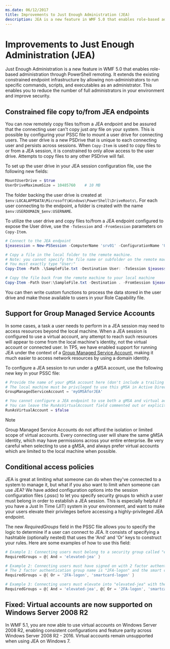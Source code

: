 ```yaml
---
ms.date: 06/12/2017
title: Improvements to Just Enough Administration (JEA)
description: JEA is a new feature in WMF 5.0 that enables role-based administration through PowerShell remoting. It extends the existing constrained endpoint infrastructure by allowing non-administrators to run specific commands, scripts, and executables as an administrator.
---
```

# Improvements to Just Enough Administration (JEA)

Just Enough Administration is a new feature in WMF 5.0 that enables role-based administration
through PowerShell remoting. It extends the existing constrained endpoint infrastructure by allowing
non-administrators to run specific commands, scripts, and executables as an administrator. This
enables you to reduce the number of full administrators in your environment and improve security.

## Constrained file copy to/from JEA endpoints

You can now remotely copy files to/from a JEA endpoint and be assured that the connecting user can't
copy just *any* file on your system. This is possible by configuring your PSSC file to mount a user
drive for connecting users. The user drive is a new PSDrive that is unique to each connecting user
and persists across sessions. When `Copy-Item` is used to copy files to or from a JEA session, it is
constrained to only allow access to the user drive. Attempts to copy files to any other PSDrive will
fail.

To set up the user drive in your JEA session configuration file, use the following new fields:

```powershell
MountUserDrive = $true
UserDriveMaximumSize = 10485760    # 10 MB
```

The folder backing the user drive is created at
`$env:LOCALAPPDATA\Microsoft\Windows\PowerShell\DriveRoots\`. For each user connecting to the
endpoint, a folder is created with the name `$env:USERDOMAIN_$env:USERNAME`.

To utilize the user drive and copy files to/from a JEA endpoint configured to expose the User
drive, use the `-ToSession` and `-FromSession` parameters on `Copy-Item`.

```powershell
# Connect to the JEA endpoint
$jeasession = New-PSSession -ComputerName 'srv01' -ConfigurationName 'UserDemo'

# Copy a file in the local folder to the remote machine.
# Note: you cannot specify the file name or subfolder on the remote machine.
# You must exactly type "User:"
Copy-Item -Path .\SampleFile.txt -Destination User: -ToSession $jeasession

# Copy the file back from the remote machine to your local machine
Copy-Item -Path User:\SampleFile.txt -Destination . -FromSession $jeasession
```

You can then write custom functions to process the data stored in the user drive and make those
available to users in your Role Capability file.

## Support for Group Managed Service Accounts

In some cases, a task a user needs to perform in a JEA session may need to access resources beyond
the local machine. When a JEA session is configured to use a virtual account, any attempt to reach
such resources will appear to come from the local machine's identity, not the virtual account or
connected user. In TP5, we have enabled support for running JEA under the context of a
[Group Managed Service Account](/previous-versions/windows/it-pro/windows-server-2012-R2-and-2012/jj128431\(v=ws.11\)),
making it much easier to access network resources by using a domain identity.

To configure a JEA session to run under a gMSA account, use the following new key in your PSSC file:

```powershell
# Provide the name of your gMSA account here (don't include a trailing $)
# The local machine must be privileged to use this gMSA in Active Directory
GroupManagedServiceAccount = 'myGMSAforJEA'

# You cannot configure a JEA endpoint to use both a gMSA and virtual account
# You can leave the RunAsVirtualAccount field commented out or explicitly set it to false
RunAsVirtualAccount = $false
```

> [!NOTE]
> Group Managed Service Accounts do not afford the isolation or limited scope of virtual accounts.
> Every connecting user will share the same gMSA identity, which may have permissions across your
> entire enterprise. Be very careful when selecting to use a gMSA, and always prefer virtual
> accounts which are limited to the local machine when possible.

## Conditional access policies

JEA is great at limiting what someone can do when they've connected to a system to manage it, but
what if you also want to limit *when* someone can use JEA? We have added configuration options into
the session configuration files (.pssc) to let you specify security groups to which a user must
belong in order to establish a JEA session. This is especially helpful if you have a Just In Time
(JIT) system in your environment, and want to make your users elevate their privileges before
accessing a highly-privileged JEA endpoint.

The new *RequiredGroups* field in the PSSC file allows you to specify the logic to determine if a
user can connect to JEA. It consists of specifying a hashtable (optionally nested) that uses the
'And' and 'Or' keys to construct your rules. Here are some examples of how to use this field:

```powershell
# Example 1: Connecting users must belong to a security group called "elevated-jea"
RequiredGroups = @{ And = 'elevated-jea' }

# Example 2: Connecting users must have signed on with 2 factor authentication or a smart card
# The 2 factor authentication group name is "2FA-logon" and the smart card group name is "smartcard-logon"
RequiredGroups = @{ Or = '2FA-logon', 'smartcard-logon' }

# Example 3: Connecting users must elevate into "elevated-jea" with their JIT system and have logged on with 2FA or a smart card
RequiredGroups = @{ And = 'elevated-jea', @{ Or = '2FA-logon', 'smartcard-logon' }}
```

## Fixed: Virtual accounts are now supported on Windows Server 2008 R2

In WMF 5.1, you are now able to use virtual accounts on Windows Server 2008 R2, enabling consistent
configurations and feature parity across Windows Server 2008 R2 - 2016. Virtual accounts remain
unsupported when using JEA on Windows 7.
